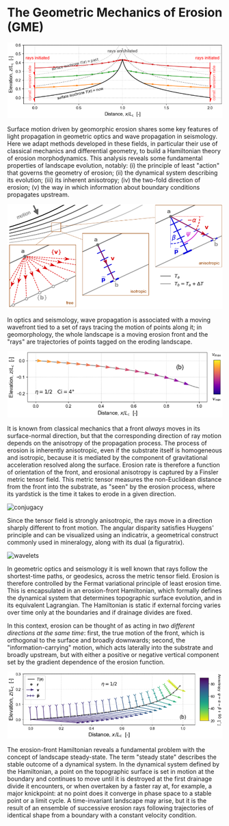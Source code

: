 # The Geometric Mechanics of Erosion (GME)


![tis](Plots/Schematics/sch_tis_cross_section.png)

Surface motion driven by geomorphic erosion shares some key features of light propagation in geometric optics and wave propagation in seismology.  Here we adapt methods developed in these fields, in particular their use of classical mechanics and differential geometry, to build a Hamiltonian theory of erosion morphodynamics. This analysis reveals some fundamental properties of landscape evolution, notably: (i) the principle of least "action" that governs the geometry of erosion; (ii) the dynamical system describing its evolution; (iii) its inherent anisotropy; (iv) the two-fold direction of erosion; (v) the way in which information about boundary conditions propagates upstream.

![tis](Plots/Schematics/sch_point_pairing.png)


In optics and seismology, wave propagation is associated with a moving wavefront tied to a set of rays tracing the motion of points along it; in geomorphology, the whole landscape is a moving erosion front and the "rays" are trajectories of points tagged on the eroding landscape.

<!-- <img src="https://github.com/geomorphysics/GME/blob/main/Plots/OneRaySolutions/oneray_eta0p5_Ci4p0_ray_h_x.png?raw=true" width=130% height=130%> -->

![ray](Plots/OneRaySolutions/oneray_eta0p5_Ci4p0_ray_h_x.png)

It is known from classical mechanics that a front *always* moves in its surface-normal direction, but that the corresponding direction of ray motion depends on the anisotropy of the propagation process.
The process of erosion is inherently anisotropic, even if the substrate itself is homogeneous and isotropic, because it is mediated by the component of gravitational acceleration resolved along the surface.
Erosion rate is therefore a function of orientation of the front, and erosional anisotropy is captured by a Finsler metric tensor field. This metric tensor measures the non-Euclidean distance from the front into the substrate, as "seen" by the erosion process, where its yardstick is the time it takes to erode in a given direction.



![conjugacy](Plots/Schematics/tis_tanbeta_rampflat_eta1p0_xiv30_xh0p9_ray_conjugacy.png)

Since the tensor field is strongly anisotropic, the rays move in a direction sharply different to front motion. The angular disparity satisfies Huygens' principle and can be visualized using an indicatrix, a geometrical construct commonly used in mineralogy, along with its dual (a figuratrix).


![wavelets](Plots/Schematics/tis_tanbeta_rampflat_eta1p0_xiv30_xh0p9_huygens_wavelets.png)

In geometric optics and seismology it is well known that rays follow the shortest-time paths, or geodesics, across the metric tensor field. Erosion is therefore controlled by the Fermat variational principle of least erosion time. This is encapsulated in an erosion-front Hamiltonian, which formally defines the dynamical system that determines topographic surface evolution, and in its equivalent Lagrangian. The Hamiltonian is static if external forcing varies over time only at the boundaries and if drainage divides are fixed.


In this context, erosion can be thought of as acting in *two different directions at the same time*: first, the true motion of the front, which is orthogonal to the surface and broadly downwards; second, the "information-carrying" motion, which acts laterally into the substrate and broadly upstream, but with either a positive or negative vertical component set by the gradient dependence of the erosion function.

![anisotropy](Plots/TimeInvariantSolutions/tis_sinbeta_ramp_eta0p5_ratio0p5_xiv80_aniso.png)


The erosion-front Hamiltonian reveals a fundamental problem with the concept of landscape steady-state. The term "steady state" describes the stable outcome of a dynamical system. In the dynamical system defined by the Hamiltonian, a point on the topographic surface is set in motion at the boundary and continues to move until it is destroyed at the first drainage divide it encounters, or when overtaken by a faster ray at, for example, a major knickpoint: at no point does it converge in phase space to a stable point or a limit cycle. A time-invariant landscape may arise, but it is the result of an ensemble of successive erosion rays following trajectories of identical shape from a boundary with a constant velocity condition.
